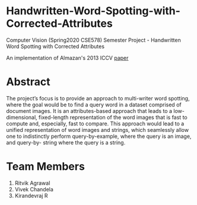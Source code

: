 # Handwritten-Word-Spotting-with-Corrected-Attributes
Computer Vision (Spring2020 CSE578) Semester Project - Handwritten Word Spotting with Corrected Attributes

An implementation of Almazan's 2013 ICCV [paper](http://www.cvc.uab.es/~almazan/wp-content/uploads/2013/10/almazan_ICCV13.pdf)

# Abstract
The project’s focus is to provide an approach to multi-writer word spotting, where the goal would be to find a query word in a dataset comprised of document images. It is an attributes-based approach that leads to a low-dimensional, fixed-length representation of the word images that is fast to compute and, especially, fast to compare. This approach would lead to a unified representation of word images and strings, which seamlessly allow one to indistinctly perform query-by-example, where the query is an image, and query-by- string where the query is a string.

# Team Members
1. Ritvik Agrawal
2. Vivek Chandela
3. Kirandevraj R

